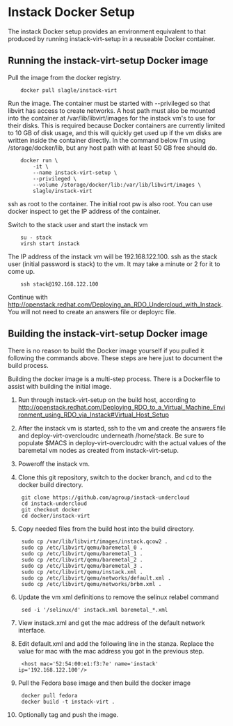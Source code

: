 Instack Docker Setup
====================

The instack Docker setup provides an environment equivalent to that produced by
running instack-virt-setup in a reuseable Docker container.


Running the instack-virt-setup Docker image
-------------------------------------------

Pull the image from the docker registry.

        docker pull slagle/instack-virt

Run the image. The container must be started with --privileged so that libvirt
has access to create networks. A host path must also be mounted into the
container at /var/lib/libvirt/images for the instack vm's to use for their
disks. This is required because Docker containers are currently limited to 10
GB of disk usage, and this will quickly get used up if the vm disks are written
inside the container directly. In the command below I'm using
/storage/docker/lib, but any host path with at least 50 GB free should do.

        docker run \
            -it \
            --name instack-virt-setup \
            --privileged \
            --volume /storage/docker/lib:/var/lib/libvirt/images \
            slagle/instack-virt
        

ssh as root to the container. The initial root pw is also root. You can use
docker inspect to get the IP address of the container.

Switch to the stack user and start the instack vm

        su - stack
        virsh start instack

The IP address of the instack vm will be 192.168.122.100.  ssh as the stack
user (initial password is stack) to the vm. It may take a minute or 2 for it to
come up.

        ssh stack@192.168.122.100

Continue with
http://openstack.redhat.com/Deploying_an_RDO_Undercloud_with_Instack. You will
not need to create an answers file or deployrc file.


Building the instack-virt-setup Docker image
--------------------------------------------
There is no reason to build the Docker image yourself if you pulled it
following the commands above. These steps are here just to document the build
process.

Building the docker image is a multi-step process. There is a Dockerfile to
assist with building the initial image. 

1. Run through instack-virt-setup on the build host, according to http://openstack.redhat.com/Deploying_RDO_to_a_Virtual_Machine_Environment_using_RDO_via_Instack#Virtual_Host_Setup

1. After the instack vm is started, ssh to the vm and create the answers file
   and deploy-virt-overcloudrc underneath /home/stack. Be sure to populate
   $MACS in deploy-virt-overcloudrc with the actual values of the baremetal vm
   nodes as created from instack-virt-setup.

1. Poweroff the instack vm.

1. Clone this git repository, switch to the docker branch, and cd to the docker
   build directory.

        git clone https://github.com/agroup/instack-undercloud
        cd instack-undercloud
        git checkout docker
        cd docker/instack-virt

1. Copy needed files from the build host into the build directory.

        sudo cp /var/lib/libvirt/images/instack.qcow2 .
        sudo cp /etc/libvirt/qemu/baremetal_0 .
        sudo cp /etc/libvirt/qemu/baremetal_1 .
        sudo cp /etc/libvirt/qemu/baremetal_2 .
        sudo cp /etc/libvirt/qemu/baremetal_3 .
        sudo cp /etc/libvirt/qemu/instack.xml .
        sudo cp /etc/libvirt/qemu/networks/default.xml .
        sudo cp /etc/libvirt/qemu/networks/brbm.xml .
        
1. Update the vm xml definitions to remove the selinux relabel command

        sed -i '/selinux/d' instack.xml baremetal_*.xml
        
1. View instack.xml and get the mac address of the default network interface.

1. Edit default.xml and add the following line in the <dhcp> stanza. Replace
   the value for mac with the mac address you got in the previous step.

        <host mac='52:54:00:e1:f3:7e' name='instack' ip='192.168.122.100'/>

1. Pull the Fedora base image and then build the docker image

        docker pull fedora
        docker build -t instack-virt .

1. Optionally tag and push the image.

